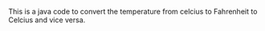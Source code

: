 This is a java code to convert the temperature from celcius to Fahrenheit to Celcius and vice versa.
